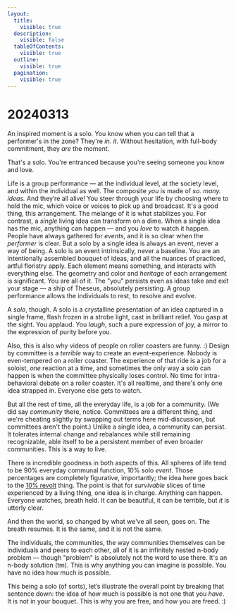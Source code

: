 ```yaml
---
layout:
  title:
    visible: true
  description:
    visible: false
  tableOfContents:
    visible: true
  outline:
    visible: true
  pagination:
    visible: true
---
```


# 20240313

An inspired moment is a solo. You know when you can tell that a performer's in the zone? They're _in. it._ Without hesitation, with full-body commitment, they _are_ the moment.

That's a solo. You're entranced because you're seeing someone you know and love.

Life is a group performance — at the individual level, at the society level, and within the individual as well. The composite _you_ is made of _so. many. ideas._ And they’re all alive! You steer through your life by choosing where to hold the mic, which voice or voices to pick up and broadcast. It's a good thing, this arrangement. The melange of it is what stabilizes you. For contrast, a _single_ living idea can transform on a dime. When a single idea has the mic, anything can happen — and you _love_ to watch it happen. People have always gathered for _events_, and it is so clear when the _performer_ is clear. But a solo by a single idea is always an event, never a way of being. A solo is an event intrinsically, never a baseline. You are an intentionally assembled bouquet of ideas, and all the nuances of practiced, artful floristry apply. Each element means something, and interacts with everything else. The geometry and color and _heritage_ of each arrangement is significant. You are all of it. The "you" persists even as ideas take and exit your stage — a ship of Theseus, absolutely persisting. A group performance allows the individuals to rest, to resolve and evolve.

A _solo_, though. A solo is a crystalline presentation of an idea captured in a single frame, flash frozen in a strobe light, cast in brilliant relief. You gasp at the sight. You applaud. You _laugh_, such a pure expression of joy, a mirror to the expression of purity before you.

Also, this is also why videos of people on roller coasters are funny. :) Design by committee is a _terrible_ way to create an event-experience. Nobody is even-tempered on a roller coaster. The experience of that ride is a job for a soloist, _one_ reaction at a time, and sometimes the only way a solo can happen is when the committee physically loses control. No time for intra-behavioral debate on a roller coaster. It's all realtime, and there's only one idea strapped in. Everyone else gets to watch.

But all the rest of time, all the everyday life, is a job for a community. (We did say _community_ there, notice. Committees are a different thing, and we're cheating slightly by swapping out terms here mid-discussion, but committees aren't the point.) Unlike a single idea, a community can persist. It tolerates internal change and rebalances while still remaining recognizable, able itself to be a persistent member of even broader communities. This is a way to live.

There is incredible goodness in both aspects of this. All spheres of life tend to be 90% everyday communal function, 10% solo _event_. Those percentages are completely figurative, importantly; the idea here goes back to the [10% revolt](../../ideas/10-revolt.md) thing. The point is that for _survivable_ slices of time experienced by a living thing, one idea is in charge. Anything can happen. Everyone watches, breath held. It can be beautiful, it can be terrible, but _it_ is utterly clear.

And then the world, so changed by what we've all seen, goes on. The breath resumes. It is the same, and it is not the same.

The individuals, the communities, the way communities themselves can be individuals and peers to each other, all of it is an infinitely nested n-body problem — though "problem" is absolutely not the word to use there. It's an n-body solution (tm). This is why anything you can imagine is possible. You have no idea how much is possible.

This being a solo (of sorts), let’s illustrate the overall point by breaking that sentence down: the idea of how much is possible is not one that you _have_. It is not in your bouquet. This is why you are free, and how you are freed. :)
